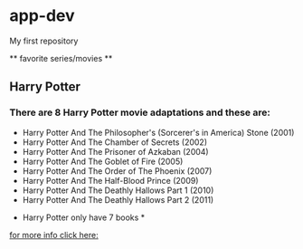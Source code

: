 # app-dev
My first repository

** favorite series/movies **

## Harry Potter

### There are 8 Harry Potter movie adaptations and these are:

- Harry Potter And The Philosopher's (Sorcerer's in America) Stone (2001)
- Harry Potter And The Chamber of Secrets (2002)
- Harry Potter And The Prisoner of Azkaban (2004)
- Harry Potter And The Goblet of Fire (2005)
- Harry Potter And The Order of The Phoenix (2007)
- Harry Potter And The Half-Blood Prince (2009)
- Harry Potter And The Deathly Hallows Part 1 (2010)
- Harry Potter And The Deathly Hallows Part 2 (2011)

* Harry Potter only have 7 books *

[for more info click here: ](https://en.wikipedia.org)
